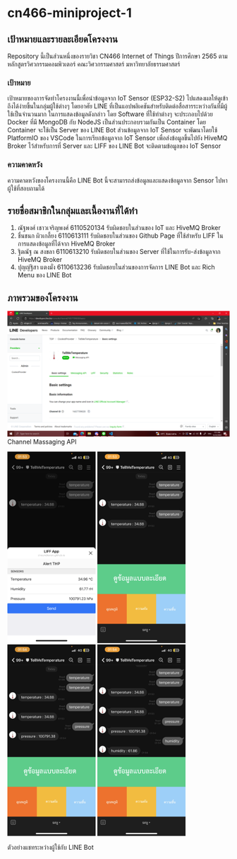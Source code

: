# cn466-miniproject-1

## เป้าหมายและรายละเอียดโครงงาน

Repository นี้เป็นส่วนหนึ่งของรายวิชา CN466 Internet of Things ปีการศึกษา 2565 ตามหลักสูตรวิศวกรรมคอมพิวเตอร์ คณะวิศวกรรมศาสตร์ มหาวิทยาลัยธรรมศาสตร์

### เป้าหมาย

เป้าหมายของการจัดทำโครงงานนี้เพื่อนำข้อมูลจาก IoT Sensor (ESP32-S2) ไปแสดงผลให้ดูเข้าถึงได้ง่ายขึ้นในกลุ่มผู้ใช้ต่างๆ โดยอาศัย LINE ที่เป็นแอปพลิเคชันสำหรับติดต่อสื่อสารระหว่างกันที่มีผู้ใช้เป็นจำนวนมาก ในการแสดงข้อมูลดังกล่าว โดย Software ที่ใช้ทำต่างๆ จะประกอบไปด้วย Docker ที่มี MongoDB กับ NodeJS เป็นส่วนประกอบรวมกันเป็น Container โดย Container จะใช้เป็น Server ของ LINE Bot ส่วนข้อมูลจาก IoT Sensor จะพัฒนาโดยใช้ PlatformIO ของ VSCode ในการเรียกข้อมูลจาก IoT Sensor เพื่อส่งข้อมูลขึ้นไปยัง HiveMQ Broker ไว้สำหรับการที่ Server และ LIFF ของ LINE Bot จะติดตามข้อมูลของ IoT Sensor 

### ความคาดหวัง

ความคาดหวังของโครงงานนี้คือ LINE Bot นี้จะสามารถส่งข้อมูลและแสดงข้อมูลจาก Sensor ไปหาผู้ใช้ที่สอบถามได้

## รายชื่อสมาชิกในกลุ่มและเนื้องานที่ได้ทำ

1. ณัฐพงศ์ เชาวเจริญพงศ์ 6110520134 รับผิดชอบในส่วนของ IoT และ HiveMQ Broker
2. ชื่นชนก ผิวเกลี้ยง 6110613111 รับผิดชอบในส่วนของ Github Page ที่ใช้สำหรับ LIFF ในการแสดงข้อมูลที่ได้จาก HiveMQ Broker
3. ฐิตณัฐ ณ สงขลา 6110613210 รับผิดชอบในส่วนของ Server ที่ใช้ในการรับ-ส่งข้อมูลจาก HiveMQ Broker
4. ปุญญ์ฐิสา แตงมั่ง 6110613236 รับผิดชอบในส่วนของการจัดการ LINE Bot และ Rich Menu ของ LINE Bot

## ภาพรวมของโครงงาน

![Channel Massaging API](/Example/image.png)
Channel Massaging API

<p float="left">
  <img src="/Example/1.png" width="200" />
  <img src="/Example/2.png" width="200" /> 
  <img src="/Example/3.png" width="200" />
  <img src="/Example/4.png" width="200" />
</p>
ตัวอย่างแชทระหว่างผู้ใช้กับ LINE Bot
